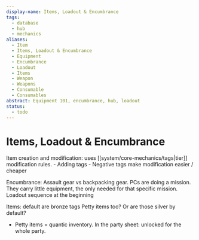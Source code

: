 ```yaml
---
display-name: Items, Loadout & Encumbrance
tags:
  - database
  - hub
  - mechanics
aliases:
  - Item
  - Items, Loadout & Encumbrance
  - Equipment
  - Encumbrance
  - Loadout
  - Items
  - Weapon
  - Weapons
  - Consumable
  - Consumables
abstract: Equipment 101, encumbrance, hub, loadout
status:
  - todo
---
```

# Items, Loadout & Encumbrance
 Item creation and modification: uses [[system/core-mechanics/tags|tier]] modification rules.
		- Adding tags
		- Negative tags make modification easier / cheaper

Encumbrance: Assault gear vs backpacking gear. PCs are doing a mission. They carry little equipment, the only needed for that specific mission. Loadout sequence at the beginning

Items: default are bronze tags
Petty items too? Or are those silver by default?
- Petty items = quantic inventory. In the party sheet: unlocked for the whole party.